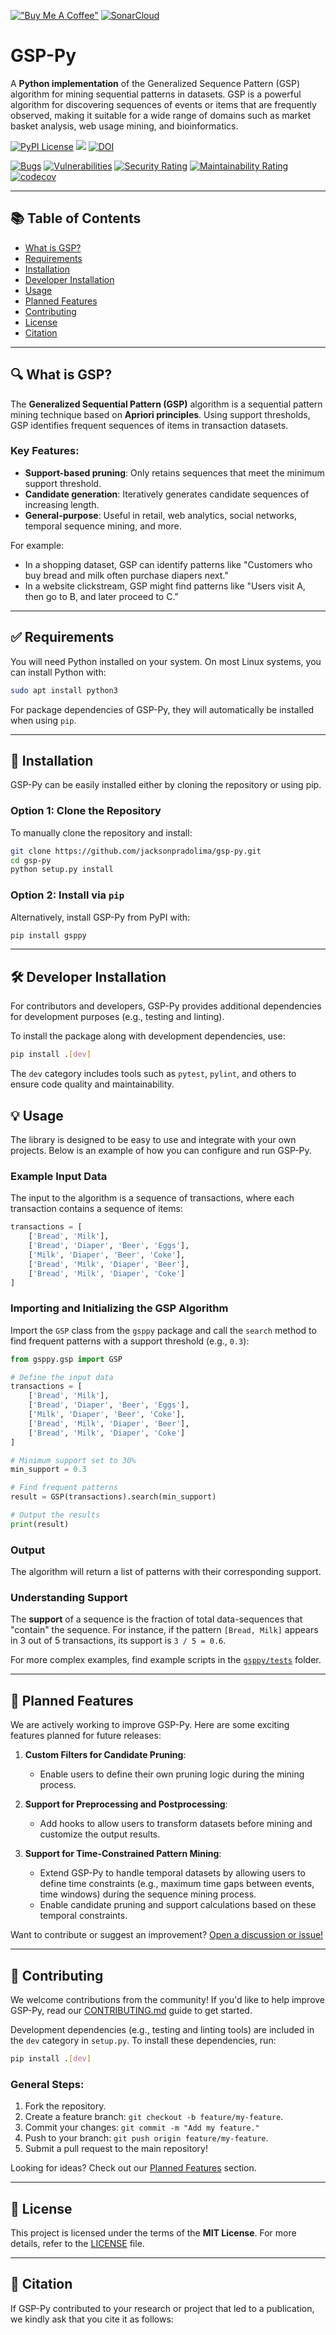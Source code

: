 [!["Buy Me A Coffee"](https://www.buymeacoffee.com/assets/img/custom_images/orange_img.png)](https://www.buymeacoffee.com/pradolima)
[![SonarCloud](https://sonarcloud.io/images/project_badges/sonarcloud-white.svg)](https://sonarcloud.io/summary/new_code?id=jacksonpradolima_gps-py)


# GSP-Py
A **Python implementation** of the Generalized Sequence Pattern (GSP) algorithm for mining sequential patterns in datasets. GSP is a powerful algorithm for discovering sequences of events or items that are frequently observed, making it suitable for a wide range of domains such as market basket analysis, web usage mining, and bioinformatics.

[![PyPI License](https://img.shields.io/pypi/l/gsppy.svg?style=flat-square)]()
![](https://img.shields.io/badge/python-3.11.4+-blue.svg)
[![DOI](https://zenodo.org/badge/108451832.svg)](https://zenodo.org/badge/latestdoi/108451832)

[![Bugs](https://sonarcloud.io/api/project_badges/measure?project=jacksonpradolima_gsp-py&metric=bugs)](https://sonarcloud.io/summary/new_code?id=jacksonpradolima_gsp-py)
[![Vulnerabilities](https://sonarcloud.io/api/project_badges/measure?project=jacksonpradolima_gsp-py&metric=vulnerabilities)](https://sonarcloud.io/summary/new_code?id=jacksonpradolima_gsp-py)
[![Security Rating](https://sonarcloud.io/api/project_badges/measure?project=jacksonpradolima_gsp-py&metric=security_rating)](https://sonarcloud.io/summary/new_code?id=jacksonpradolima_gsp-py)
[![Maintainability Rating](https://sonarcloud.io/api/project_badges/measure?project=jacksonpradolima_gsp-py&metric=sqale_rating)](https://sonarcloud.io/summary/new_code?id=jacksonpradolima_gsp-py)
[![codecov](https://codecov.io/github/jacksonpradolima/gsp-py/branch/main/graph/badge.svg?token=BW04LB0B5Y)](https://codecov.io/github/jacksonpradolima/gsp-py)

---

## 📚 Table of Contents
- [What is GSP?](#what-is-gsp)
- [Requirements](#requirements)
- [Installation](#installation)
- [Developer Installation](#developer-installation)
- [Usage](#usage)
- [Planned Features](#planned-features)
- [Contributing](#contributing)
- [License](#license)
- [Citation](#citation)

---

## 🔍 What is GSP?

The **Generalized Sequential Pattern (GSP)** algorithm is a sequential pattern mining technique based on **Apriori principles**. Using support thresholds, GSP identifies frequent sequences of items in transaction datasets.

### Key Features:
- **Support-based pruning**: Only retains sequences that meet the minimum support threshold.
- **Candidate generation**: Iteratively generates candidate sequences of increasing length.
- **General-purpose**: Useful in retail, web analytics, social networks, temporal sequence mining, and more.

For example:
- In a shopping dataset, GSP can identify patterns like "Customers who buy bread and milk often purchase diapers next."
- In a website clickstream, GSP might find patterns like "Users visit A, then go to B, and later proceed to C."

---

## ✅ Requirements

You will need Python installed on your system. On most Linux systems, you can install Python with:

```bash
sudo apt install python3
```

For package dependencies of GSP-Py, they will automatically be installed when using `pip`.

---

## 🚀 Installation

GSP-Py can be easily installed either by cloning the repository or using pip.

### Option 1: Clone the Repository
To manually clone the repository and install:
```bash
git clone https://github.com/jacksonpradolima/gsp-py.git
cd gsp-py
python setup.py install
```

### Option 2: Install via `pip`
Alternatively, install GSP-Py from PyPI with:
```bash
pip install gsppy
```

---

## 🛠️ Developer Installation

For contributors and developers, GSP-Py provides additional dependencies for development purposes (e.g., testing and linting).

To install the package along with development dependencies, use:
```bash
pip install .[dev]
```

The `dev` category includes tools such as `pytest`, `pylint`, and others to ensure code quality and maintainability.

## 💡 Usage

The library is designed to be easy to use and integrate with your own projects. Below is an example of how you can configure and run GSP-Py.

### Example Input Data
The input to the algorithm is a sequence of transactions, where each transaction contains a sequence of items:
```python
transactions = [
    ['Bread', 'Milk'],
    ['Bread', 'Diaper', 'Beer', 'Eggs'],
    ['Milk', 'Diaper', 'Beer', 'Coke'],
    ['Bread', 'Milk', 'Diaper', 'Beer'],
    ['Bread', 'Milk', 'Diaper', 'Coke']
]
```

### Importing and Initializing the GSP Algorithm
Import the `GSP` class from the `gsppy` package and call the `search` method to find frequent patterns with a support threshold (e.g., `0.3`):
```python
from gsppy.gsp import GSP

# Define the input data
transactions = [
    ['Bread', 'Milk'],
    ['Bread', 'Diaper', 'Beer', 'Eggs'],
    ['Milk', 'Diaper', 'Beer', 'Coke'],
    ['Bread', 'Milk', 'Diaper', 'Beer'],
    ['Bread', 'Milk', 'Diaper', 'Coke']
]

# Minimum support set to 30%
min_support = 0.3

# Find frequent patterns
result = GSP(transactions).search(min_support)

# Output the results
print(result)
```

### Output
The algorithm will return a list of patterns with their corresponding support.

### Understanding Support
The **support** of a sequence is the fraction of total data-sequences that "contain" the sequence. For instance, if the pattern `[Bread, Milk]` appears in 3 out of 5 transactions, its support is `3 / 5 = 0.6`.

For more complex examples, find example scripts in the [`gsppy/tests`](gsppy/tests) folder.

---

## 🌟 Planned Features

We are actively working to improve GSP-Py. Here are some exciting features planned for future releases:

1. **Custom Filters for Candidate Pruning**:
   - Enable users to define their own pruning logic during the mining process.

2. **Support for Preprocessing and Postprocessing**:
   - Add hooks to allow users to transform datasets before mining and customize the output results.

3. **Support for Time-Constrained Pattern Mining**:
   - Extend GSP-Py to handle temporal datasets by allowing users to define time constraints (e.g., maximum time gaps between events, time windows) during the sequence mining process.
   - Enable candidate pruning and support calculations based on these temporal constraints.

Want to contribute or suggest an improvement? [Open a discussion or issue!](https://github.com/jacksonpradolima/gsp-py/issues)

---

## 🤝 Contributing

We welcome contributions from the community! If you'd like to help improve GSP-Py, read our [CONTRIBUTING.md](CONTRIBUTING.md) guide to get started.

Development dependencies (e.g., testing and linting tools) are included in the `dev` category in `setup.py`. To install these dependencies, run:
```bash
pip install .[dev]
```

### General Steps:
1. Fork the repository.
2. Create a feature branch: `git checkout -b feature/my-feature`.
3. Commit your changes: `git commit -m "Add my feature."`
4. Push to your branch: `git push origin feature/my-feature`.
5. Submit a pull request to the main repository!

Looking for ideas? Check out our [Planned Features](#planned-features) section.

---

## 📝 License
This project is licensed under the terms of the **MIT License**. For more details, refer to the [LICENSE](LICENSE) file.

---

## 📖 Citation

If GSP-Py contributed to your research or project that led to a publication, we kindly ask that you cite it as follows:
